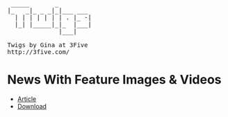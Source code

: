 <pre>       
 _____       _         
|_   _|_ _ _|_|___ ___ 
  | | | | | | | . |_ -|
  |_| |_____|_|_  |___|
              |___|    

Twigs by Gina at 3Five
http://3five.com/
</pre>

# News With Feature Images & Videos

* [Article](http://twigs.club/library/hand-picked-related-products-using-tags-or-metafields)
* [Download](https://github.com/Twigs-for-Timber/hand-picked-related-products-using-tags-or-metafields/archive/master.zip)
